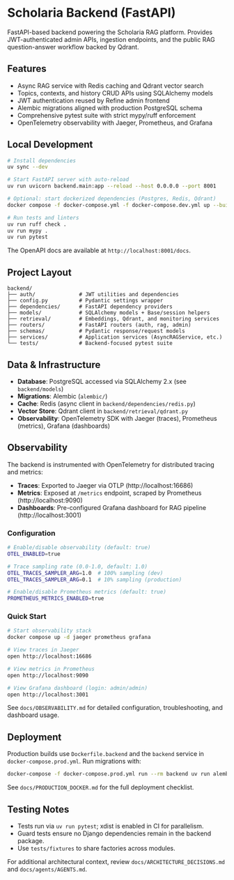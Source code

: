# Scholaria Backend (FastAPI)

FastAPI-based backend powering the Scholaria RAG platform. Provides JWT-authenticated admin APIs, ingestion endpoints, and the public RAG question-answer workflow backed by Qdrant.

## Features

- Async RAG service with Redis caching and Qdrant vector search
- Topics, contexts, and history CRUD APIs using SQLAlchemy models
- JWT authentication reused by Refine admin frontend
- Alembic migrations aligned with production PostgreSQL schema
- Comprehensive pytest suite with strict mypy/ruff enforcement
- OpenTelemetry observability with Jaeger, Prometheus, and Grafana

## Local Development

```bash
# Install dependencies
uv sync --dev

# Start FastAPI server with auto-reload
uv run uvicorn backend.main:app --reload --host 0.0.0.0 --port 8001

# Optional: start dockerized dependencies (Postgres, Redis, Qdrant)
docker compose -f docker-compose.yml -f docker-compose.dev.yml up --build

# Run tests and linters
uv run ruff check .
uv run mypy .
uv run pytest
```

The OpenAPI docs are available at `http://localhost:8001/docs`.

## Project Layout

```
backend/
├── auth/              # JWT utilities and dependencies
├── config.py          # Pydantic settings wrapper
├── dependencies/      # FastAPI dependency providers
├── models/            # SQLAlchemy models + Base/session helpers
├── retrieval/         # Embeddings, Qdrant, and monitoring services
├── routers/           # FastAPI routers (auth, rag, admin)
├── schemas/           # Pydantic response/request models
├── services/          # Application services (AsyncRAGService, etc.)
└── tests/             # Backend-focused pytest suite
```

## Data & Infrastructure

- **Database**: PostgreSQL accessed via SQLAlchemy 2.x (see `backend/models`)
- **Migrations**: Alembic (`alembic/`)
- **Cache**: Redis (async client in `backend/dependencies/redis.py`)
- **Vector Store**: Qdrant client in `backend/retrieval/qdrant.py`
- **Observability**: OpenTelemetry SDK with Jaeger (traces), Prometheus (metrics), Grafana (dashboards)

## Observability

The backend is instrumented with OpenTelemetry for distributed tracing and metrics:

- **Traces**: Exported to Jaeger via OTLP (http://localhost:16686)
- **Metrics**: Exposed at `/metrics` endpoint, scraped by Prometheus (http://localhost:9090)
- **Dashboards**: Pre-configured Grafana dashboard for RAG pipeline (http://localhost:3001)

### Configuration

```bash
# Enable/disable observability (default: true)
OTEL_ENABLED=true

# Trace sampling rate (0.0-1.0, default: 1.0)
OTEL_TRACES_SAMPLER_ARG=1.0  # 100% sampling (dev)
OTEL_TRACES_SAMPLER_ARG=0.1  # 10% sampling (production)

# Enable/disable Prometheus metrics (default: true)
PROMETHEUS_METRICS_ENABLED=true
```

### Quick Start

```bash
# Start observability stack
docker compose up -d jaeger prometheus grafana

# View traces in Jaeger
open http://localhost:16686

# View metrics in Prometheus
open http://localhost:9090

# View Grafana dashboard (login: admin/admin)
open http://localhost:3001
```

See `docs/OBSERVABILITY.md` for detailed configuration, troubleshooting, and dashboard usage.

## Deployment

Production builds use `Dockerfile.backend` and the `backend` service in `docker-compose.prod.yml`. Run migrations with:

```bash
docker-compose -f docker-compose.prod.yml run --rm backend uv run alembic upgrade head
```

See `docs/PRODUCTION_DOCKER.md` for the full deployment checklist.

## Testing Notes

- Tests run via `uv run pytest`; xdist is enabled in CI for parallelism.
- Guard tests ensure no Django dependencies remain in the backend package.
- Use `tests/fixtures` to share factories across modules.

For additional architectural context, review `docs/ARCHITECTURE_DECISIONS.md` and `docs/agents/AGENTS.md`.
